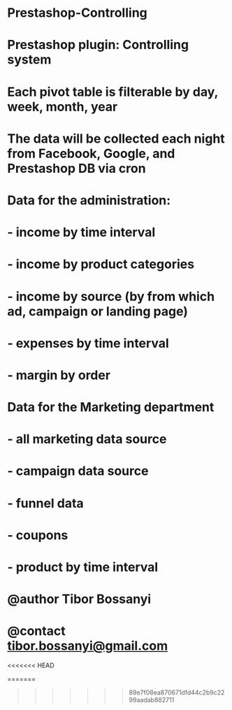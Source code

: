 # Prestashop-Controlling
# Prestashop plugin: Controlling system
# Each pivot table is filterable by day, week, month, year
# The data will be collected each night from Facebook, Google, and Prestashop DB via cron
# Data for the administration:
#   - income by time interval
#   - income by product categories
#   - income by source (by from which ad, campaign or landing page)
#   - expenses by time interval
#   - margin by order
# Data for the Marketing department
#   - all marketing data source
#   - campaign data source
#   - funnel data
#   - coupons
#   - product by time interval
#
# @author    Tibor Bossanyi
# @contact   tibor.bossanyi@gmail.com
<<<<<<< HEAD

=======
>>>>>>> 89e7f08ea870671dfd44c2b9c2299aadab882711
